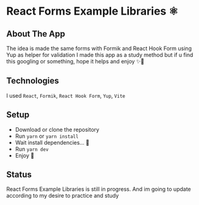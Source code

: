 # React Forms Example Libraries ⚛️

## About The App

The idea is made the same forms with Formik and React Hook Form using Yup as helper for validation I made this app as a study method but if u find this googling or something, hope it helps and enjoy ✨💪

## Technologies

I used `React`, `Formik`, `React Hook Form`, `Yup`, `Vite`

## Setup

- Download or clone the repository
- Run `yarn` or `yarn install`
- Wait install dependencies... 🤔
- Run `yarn dev`
- Enjoy 🎉

## Status

React Forms Example Libraries is still in progress. And im going to update according to my desire to practice and study
